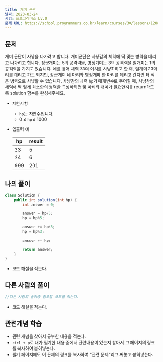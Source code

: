 ```yaml
---
title: 개미 군단
날짜: 2023-03-24
시험: 프로그래머스 Lv.0
문제 URL: https://school.programmers.co.kr/learn/courses/30/lessons/120837
---
```


## 문제

개미 군단이 사냥을 나가려고 합니다. 개미군단은 사냥감의 체력에 딱 맞는 병력을 데리고 나가려고 합니다. 장군개미는 5의 공격력을, 병정개미는 3의 공격력을 일개미는 1의 공격력을 가지고 있습니다. 예를 들어 체력 23의 여치를 사냥하려고 할 때, 일개미 23마리를 데리고 가도 되지만, 장군개미 네 마리와 병정개미 한 마리를 데리고 간다면 더 적은 병력으로 사냥할 수 있습니다. 사냥감의 체력 `hp`가 매개변수로 주어질 때, 사냥감의 체력에 딱 맞게 최소한의 병력을 구성하려면 몇 마리의 개미가 필요한지를 return하도록 solution 함수를 완성해주세요.

- 제한사항
    - `hp`는 자연수입니다.
    - 0 ≤ `hp` ≤ 1000
- 입출력 예
    
    
    | hp | result |
    | --- | --- |
    | 23 | 5 |
    | 24 | 6 |
    | 999 | 201 |

## 나의 풀이

```java
class Solution {
    public int solution(int hp) {
        int answer = 0;
        
        answer = hp/5;
        hp = hp%5;
        
        answer += hp/3;
        hp = hp%3;
        
        answer += hp;
        
        return answer;
    }
}
```

- 코드 해설을 적는다.

## 다른 사람의 풀이

```java
//다른 사람의 풀이중 참조할 코드를 적는다.
```

- 코드 해설을 적는다.

## 관련개념 학습

- 관련 개념을 찾아서 공부한 내용을 적는다.
- `ctrl + p`로 내가 필기한 내용 중에서 관련내용이 있는지 찾아서 그 페이지의 링크를 복사하여 붙혀넣는다.
- 필기 페이지에도 이 문제의 링크를 복사하여 "관련 문제"라고 써놓고 붙혀넣는다.